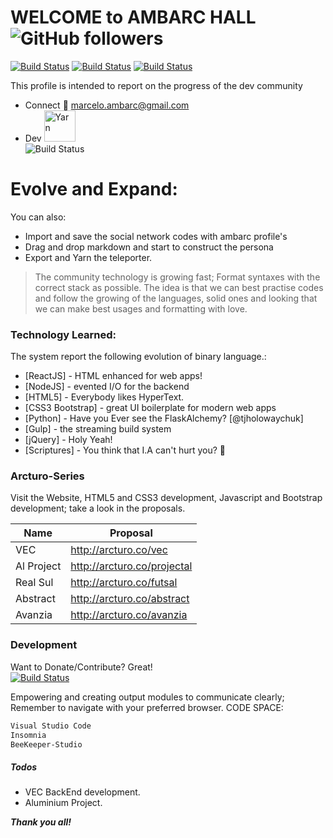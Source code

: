 # WELCOME to AMBARC HALL <img alt="GitHub followers" src="https://img.shields.io/github/followers/marceloambarc?label=Follow&style=social">

[![Build Status](https://img.shields.io/badge/linkedin-%230077B5.svg?&style=for-the-badge&logo=linkedin&logoColor=white)](https://www.linkedin.com/in/marceloambarc/)  [![Build Status](https://img.shields.io/badge/facebook-%231877F2.svg?&style=for-the-badge&logo=facebook&logoColor=white)](https://www.facebook.com/arcturoseries) [![Build Status](https://img.shields.io/badge/discord-%237289DA.svg?&style=for-the-badge&logo=discord&logoColor=white)](https://support.discord.com/hc/en-us/profiles/423824250194)


This profile is intended to report on the progress of the dev community
  - Connect :fax: marcelo.ambarc@gmail.com
  - Dev <img alt="Yarn" src="https://github.com/yarnpkg/assets/blob/master/yarn-kitten-full.png?raw=true" width="50"><br>
  ![Build Status](https://img.shields.io/badge/windows-asus%20vivobook%2014-%230078D6.svg?&style=for-the-badge&logo=windows&logoColor=white)

# Evolve and Expand:
You can also:
  - Import and save the social network codes with ambarc profile's
  - Drag and drop markdown and start to construct the persona
  - Export and Yarn the teleporter.

> The community technology is growing fast;
> Format syntaxes with the correct stack
> as possible. The idea is that we
> can best practise codes and
> follow the growing of the languages, solid ones
> and looking that we can make best usages
> and formatting with love.

### Technology Learned:

The system report the following evolution of binary language.:

* [ReactJS] - HTML enhanced for web apps!
* [NodeJS] - evented I/O for the backend
* [HTML5] - Everybody likes HyperText.
* [CSS3 Bootstrap] - great UI boilerplate for modern web apps
* [Python] - Have you Ever see the FlaskAlchemy? [@tjholowaychuk]
* [Gulp] - the streaming build system
* [jQuery] - Holy Yeah!
* [Scriptures] - You think that I.A can't hurt you? :seedling:

### Arcturo-Series

Visit the Website, HTML5 and CSS3 development, Javascript and Bootstrap development;
take a look in the proposals.

| Name | Proposal |
| ------ | ------ |
| VEC | http://arcturo.co/vec |
| Al Project | http://arcturo.co/projectal |
| Real Sul | http://arcturo.co/futsal |
| Abstract | http://arcturo.co/abstract |
| Avanzia | http://arcturo.co/avanzia |

### Development

Want to Donate/Contribute? Great!<br>
[![Build Status](https://img.shields.io/badge/paypal-%2300457C.svg?&style=for-the-badge&logo=paypal&logoColor=white)](https://www.paypal.com/cgi-bin/webscr?cmd=_donations&business=PDNJCJJCDURFC&currency_code=BRL)

Empowering and creating output modules to communicate clearly;
Remember to navigate with your preferred browser.
CODE SPACE:
```sh
Visual Studio Code
Insomnia
BeeKeeper-Studio
```

##### Todos

 - VEC BackEnd development.
 - Aluminium Project.



***Thank you all!***</p>
